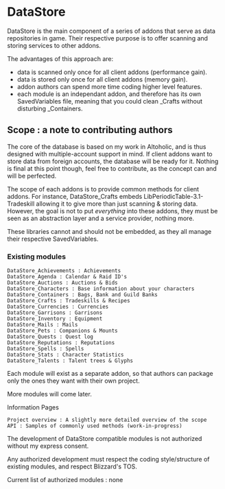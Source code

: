 # DataStore

DataStore is the main component of a series of addons that serve as data repositories in game. Their respective purpose is to offer scanning and storing services to other addons.

The advantages of this approach are:


- data is scanned only once for all client addons (performance gain).
- data is stored only once for all client addons (memory gain).
- addon authors can spend more time coding higher level features.
- each module is an independant addon, and therefore has its own SavedVariables file, meaning that you could clean _Crafts without disturbing _Containers.

## Scope : a note to contributing authors

The core of the database is based on my work in Altoholic, and is thus designed with multiple-account support in mind. If client addons want to store data from foreign accounts, the database will be ready for it. Nothing is final at this point though, feel free to contribute, as the concept can and will be perfected.

The scope of each addons is to provide common methods for client addons. For instance, DataStore_Crafts embeds LibPeriodicTable-3.1-Tradeskill allowing it to give more than just scanning & storing data. However, the goal is not to put _everything_ into these addons, they must be seen as an abstraction layer and a service provider, nothing more.

These libraries cannot and should not be embedded, as they all manage their respective SavedVariables.

### Existing modules

    DataStore_Achievements : Achievements
    DataStore_Agenda : Calendar & Raid ID's
    DataStore_Auctions : Auctions & Bids
    DataStore_Characters : Base information about your characters
    DataStore_Containers : Bags, Bank and Guild Banks
    DataStore_Crafts : Tradeskills & Recipes
    DataStore_Currencies : Currencies
    DataStore_Garrisons : Garrisons
    DataStore_Inventory : Equipment
    DataStore_Mails : Mails
    DataStore_Pets : Companions & Mounts
    DataStore_Quests : Quest log
    DataStore_Reputations : Reputations
    DataStore_Spells : Spells
    DataStore_Stats : Character Statistics
    DataStore_Talents : Talent trees & Glyphs

Each module will exist as a separate addon, so that authors can package only the ones they want with their own project.

More modules will come later.

Information Pages

    Project overview : A slightly more detailed overview of the scope
    API : Samples of commonly used methods (work-in-progress)

 

The development of DataStore compatible modules is not authorized without my express consent.

Any authorized development must respect the coding style/structure of existing modules, and respect Blizzard's TOS.

 

Current list of authorized modules : none
